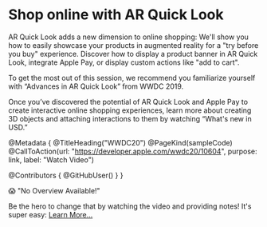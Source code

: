 # Shop online with AR Quick Look

AR Quick Look adds a new dimension to online shopping: We'll show you how to easily showcase your products in augmented reality for a "try before you buy" experience. Discover how to display a product banner in AR Quick Look, integrate Apple Pay, or display custom actions like "add to cart".

To get the most out of this session, we recommend you familiarize yourself with “Advances in AR Quick Look” from WWDC 2019. 

Once you’ve discovered the potential of AR Quick Look and Apple Pay to create interactive online shopping experiences, learn more about creating 3D objects and attaching interactions to them by watching “What's new in USD.”

@Metadata {
   @TitleHeading("WWDC20")
   @PageKind(sampleCode)
   @CallToAction(url: "https://developer.apple.com/wwdc20/10604", purpose: link, label: "Watch Video")

   @Contributors {
      @GitHubUser(<replace this with your GitHub handle>)
   }
}

😱 "No Overview Available!"

Be the hero to change that by watching the video and providing notes! It's super easy:
 [Learn More…](https://wwdcnotes.github.io/WWDCNotes/documentation/wwdcnotes/contributing)
